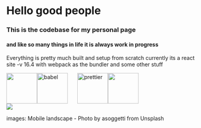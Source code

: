 # Hello good people

### This is the codebase for my personal page 
#### and like so many things in life it is always work in progress

<p>Everything is pretty much built and setup from scratch
currently its a react site -v 16.4
with webpack as the bundler and some other stuff </p>

<img src="https://upload.wikimedia.org/wikipedia/commons/thumb/a/a7/React-icon.svg/2000px-React-icon.svg.png" width="auto" height="80"/><img alt="babel" src="https://camo.githubusercontent.com/d9c375f995662971a3872419c94643e6e7f565d6/68747470733a2f2f63646e2e776f726c64766563746f726c6f676f2e636f6d2f6c6f676f732f7765627061636b2d69636f6e2e737667" alt="webpack" width="auto" height="80" style="padding-right:25px"/><img alt="prettier" src="https://pbs.twimg.com/profile_images/925713973789560832/uiRIO5mN_400x400.jpg" width="auto" height="80"/><img width="auto" height="80" src="https://pbs.twimg.com/profile_images/567000326444556290/-1wfGjNw.png" /><br/>
<img src="https://img.shields.io/github/license/mashape/apistatus.svg"/>


images:
Mobile landscape - Photo by asoggetti from Unsplash
<!--
(currently location names of not named)



    <a href="#backers" alt="Backers on Open Collective">
        <img src="https://opencollective.com/shields/backers/badge.svg" /></a>
    <a href="#sponsors" alt="Sponsors on Open Collective">
        <img src="https://opencollective.com/shields/sponsors/badge.svg" /></a>
    <a href="https://circleci.com/gh/badges/shields/tree/master">
        <img src="https://img.shields.io/circleci/project/github/badges/shields/master.svg"
            alt="build status"></a>
    <a href="https://github.com/badges/shields/compare/gh-pages...master">
        <img src="https://img.shields.io/github/commits-since/badges/shields/gh-pages.svg?label=commits%20to%20be%20deployed"
            alt="commits to be deployed"></a>
    <a href="https://lgtm.com/projects/g/badges/shields/alerts/">
        <img src="https://img.shields.io/lgtm/alerts/g/badges/shields.svg?logo=lgtm&logoWidth=18"
            alt="Total alerts"/></a>
    <a href="https://discord.gg/HjJCwm5">
        <img src="https://img.shields.io/discord/308323056592486420.svg?logo=discord"
            alt="chat on Discord"></a>
    <a href="https://twitter.com/intent/follow?screen_name=shields_io">
        <img src="https://img.shields.io/twitter/follow/shields_io.svg?style=social&logo=twitter"
            alt="follow on Twitter"></a>

-->
